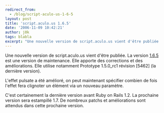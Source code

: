 ```yaml
---
redirect_from:
  - /blog/script-aculo-us-1-6-5
layout: post
title: 'script.aculo.us 1.6.5'
date: '2006-11-09 10:42:21'
author: j0k
tags: blabla
excerpt: "Une nouvelle version de script.aculo.us vient d'être publiée.     \nLa version [1.6.5](http://script.aculo.us/downloads) est une version de maintenance. Elle apporte des corrections et des améliorations. Elle utilise notamment Prototype 1.5.0_rc1 révision [5462] (la dernière version).  \n  \nL'effet pulsate a été amélioré, on peut maintenant      …"
---
```


Une nouvelle version de script.aculo.us vient d'être publiée.
La version [1.6.5](http://script.aculo.us/downloads) est une version de maintenance. Elle apporte des corrections et des améliorations. Elle utilise notamment Prototype 1.5.0_rc1 révision [5462] (la dernière version).

L'effet pulsate a été amélioré, on peut maintenant spécifier combien de fois l'effet fera clignoter un élément via un nouveau paramètre.

C'est certainement la dernière version avant Ruby on Rails 1.2. La prochaine version sera estampillé 1.7. De nombreux patchs et améliorations sont attendus dans cette prochaine version.
